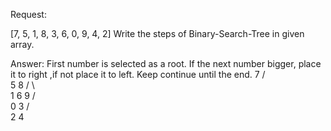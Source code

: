 Request:

[7, 5, 1, 8, 3, 6, 0, 9, 4, 2]
Write the steps of Binary-Search-Tree in given array.

Answer:
First number is selected as a root. If the next number bigger, place it to right ,if not place it to left. Keep continue until the end.
        7
      /   \
     5     8
    / \     \
   1   6     9
  / \
 0   3
    / \
   2   4
